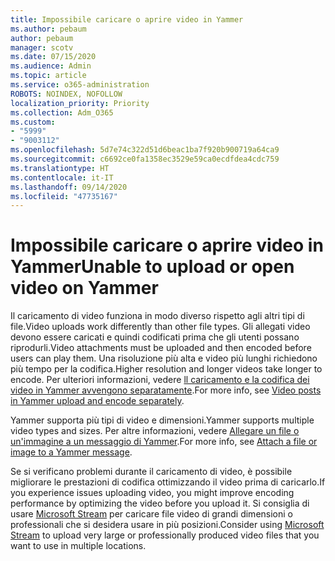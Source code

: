 ```yaml
---
title: Impossibile caricare o aprire video in Yammer
ms.author: pebaum
author: pebaum
manager: scotv
ms.date: 07/15/2020
ms.audience: Admin
ms.topic: article
ms.service: o365-administration
ROBOTS: NOINDEX, NOFOLLOW
localization_priority: Priority
ms.collection: Adm_O365
ms.custom:
- "5999"
- "9003112"
ms.openlocfilehash: 5d7e74c322d51d6beac1ba7f920b900719a64ca9
ms.sourcegitcommit: c6692ce0fa1358ec3529e59ca0ecdfdea4cdc759
ms.translationtype: HT
ms.contentlocale: it-IT
ms.lasthandoff: 09/14/2020
ms.locfileid: "47735167"
---
```

# <a name="unable-to-upload-or-open-video-on-yammer"></a><span data-ttu-id="b5b9f-102">Impossibile caricare o aprire video in Yammer</span><span class="sxs-lookup"><span data-stu-id="b5b9f-102">Unable to upload or open video on Yammer</span></span>

<span data-ttu-id="b5b9f-103">Il caricamento di video funziona in modo diverso rispetto agli altri tipi di file.</span><span class="sxs-lookup"><span data-stu-id="b5b9f-103">Video uploads work differently than other file types.</span></span> <span data-ttu-id="b5b9f-104">Gli allegati video devono essere caricati e quindi codificati prima che gli utenti possano riprodurli.</span><span class="sxs-lookup"><span data-stu-id="b5b9f-104">Video attachments must be uploaded and then encoded before users can play them.</span></span> <span data-ttu-id="b5b9f-105">Una risoluzione più alta e video più lunghi richiedono più tempo per la codifica.</span><span class="sxs-lookup"><span data-stu-id="b5b9f-105">Higher resolution and longer videos take longer to encode.</span></span> <span data-ttu-id="b5b9f-106">Per ulteriori informazioni, vedere [ll caricamento e la codifica dei video in Yammer avvengono separatamente](https://support.microsoft.com/office/video-posts-in-yammer-upload-and-encode-separately-5b3a348e-3a0a-4c4b-95b1-eabdf245ba25).</span><span class="sxs-lookup"><span data-stu-id="b5b9f-106">For more info, see [Video posts in Yammer upload and encode separately](https://support.microsoft.com/office/video-posts-in-yammer-upload-and-encode-separately-5b3a348e-3a0a-4c4b-95b1-eabdf245ba25).</span></span>   

<span data-ttu-id="b5b9f-107">Yammer supporta più tipi di video e dimensioni.</span><span class="sxs-lookup"><span data-stu-id="b5b9f-107">Yammer supports multiple video types and sizes.</span></span> <span data-ttu-id="b5b9f-108">Per altre informazioni, vedere [Allegare un file o un'immagine a un messaggio di Yammer](https://support.microsoft.com/office/attach-a-file-or-image-to-a-yammer-message-f576d4d1-ad66-4ce4-9c43-46cf75978dbf).</span><span class="sxs-lookup"><span data-stu-id="b5b9f-108">For more info, see [Attach a file or image to a Yammer message](https://support.microsoft.com/office/attach-a-file-or-image-to-a-yammer-message-f576d4d1-ad66-4ce4-9c43-46cf75978dbf).</span></span>   

<span data-ttu-id="b5b9f-109">Se si verificano problemi durante il caricamento di video, è possibile migliorare le prestazioni di codifica ottimizzando il video prima di caricarlo.</span><span class="sxs-lookup"><span data-stu-id="b5b9f-109">If you experience issues uploading video, you might improve encoding performance by optimizing the video before you upload it.</span></span> <span data-ttu-id="b5b9f-110">Si consiglia di usare [Microsoft Stream](https://docs.microsoft.com/stream/overview) per caricare file video di grandi dimensioni o professionali che si desidera usare in più posizioni.</span><span class="sxs-lookup"><span data-stu-id="b5b9f-110">Consider using [Microsoft Stream](https://docs.microsoft.com/stream/overview) to upload very large or professionally produced video files that you want to use in multiple locations.</span></span>